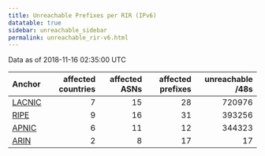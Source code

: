 ```yaml
---
title: Unreachable Prefixes per RIR (IPv6)
datatable: true
sidebar: unreachable_sidebar
permalink: unreachable_rir-v6.html
---
```


Data as of 2018-11-16 02:35:00 UTC


<div class="datatable-begin"></div>

| Anchor                                         |   affected countries |   affected ASNs |   affected prefixes |   unreachable /48s |
|:-----------------------------------------------|---------------------:|----------------:|--------------------:|-------------------:|
| [LACNIC](unreachable_LACNIC_RPKI_Root-v6.html) |                    7 |              15 |                  28 |             720976 |
| [RIPE](unreachable_RIPE_NCC_RPKI_Root-v6.html) |                    9 |              16 |                  31 |             393256 |
| [APNIC](unreachable_APNIC_RPKI_Root-v6.html)   |                    6 |              11 |                  12 |             344323 |
| [ARIN](unreachable_ARIN-v6.html)               |                    2 |               8 |                  17 |                 17 |

<div class="datatable-end"></div>
